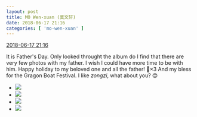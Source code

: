 ```yaml
---
layout: post
title: MO Wen-xuan (莫文轩)
date: 2018-06-17 21:16
categories: [ 'mo-wen-xuan' ]
---
```


<div class="weibo-info">
  <a href="https://weibo.com/6505418468/GlOZh4MEg">2018-06-17 21:16</a>
</div>

It is Father's Day. Only looked throught the album do I find that there are very few photos with my father. I wish I could have more time to be with him. Happy holiday to my beloved one and all the father! 🎉×3 And my bless for the Gragon Boat Festival. I like *zongzi*, what about you? 😊

<!-- more -->

<ul class="weibo-pic-list-2">
  <li class="weibo-pic">
    <a href="https://wx4.sinaimg.cn/mw690/0076g4wkgy1fsehamyfocj30u0140x2n.jpg"><img src="https://wx4.sinaimg.cn/thumb150/0076g4wkgy1fsehamyfocj30u0140x2n.jpg"/></a>
  </li>
  <li class="weibo-pic">
    <a href="https://wx3.sinaimg.cn/mw690/0076g4wkgy1fsehew5prpj30tr1sgnpd.jpg"><img src="https://wx3.sinaimg.cn/thumb150/0076g4wkgy1fsehew5prpj30tr1sgnpd.jpg"/></a>
  </li>
  <li class="weibo-pic">
    <a href="https://wx4.sinaimg.cn/mw690/0076g4wkgy1fsehez16w8j30ts1sgqv5.jpg"><img src="https://wx4.sinaimg.cn/thumb150/0076g4wkgy1fsehez16w8j30ts1sgqv5.jpg"/></a>
  </li>
  <li class="weibo-pic">
    <a href="https://wx1.sinaimg.cn/mw690/0076g4wkgy1fsehes392xj30tr1sgu0x.jpg"><img src="https://wx1.sinaimg.cn/thumb150/0076g4wkgy1fsehes392xj30tr1sgu0x.jpg"/></a>
  </li>
</ul>
